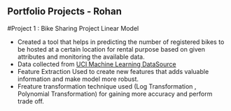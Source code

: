 ## Portfolio Projects - Rohan

#Project 1 : Bike Sharing Project Linear Model
 
  * Created a tool that helps in predicting the number of registered bikes to be hosted at a certain location for rental purpose based on given attributes and monitoring the       available data.
  * Data collected from [UCI Machine Learning DataSource](https://archive.ics.uci.edu/ml/datasets/bike+sharing+dataset)
  * Feature Extraction Used to create new features that adds valuable information and make model more robust.
  * Freature transformation technique used (Log Transformation , Polynomial Transformation) for gaining more accuracy and perform trade off.
  
